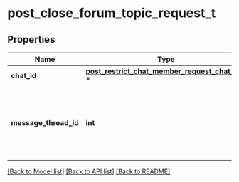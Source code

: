 # post_close_forum_topic_request_t

## Properties
Name | Type | Description | Notes
------------ | ------------- | ------------- | -------------
**chat_id** | [**post_restrict_chat_member_request_chat_id_t**](post_restrict_chat_member_request_chat_id.md) \* |  | 
**message_thread_id** | **int** | Unique identifier for the target message thread of the forum topic | 

[[Back to Model list]](../README.md#documentation-for-models) [[Back to API list]](../README.md#documentation-for-api-endpoints) [[Back to README]](../README.md)


